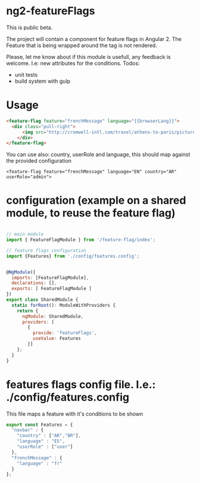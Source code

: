 # ng2-featureFlags

This is public beta.

The project will contain a component for feature flags in Angular 2.
The Feature that is being wrapped around the <feature-flag> tag is not rendered.

Please, let me know about if this module is usefull, any feedback is welcome. I.e: new attributes for the conditions.
Todos:
- unit tests
- build system with gulp


# Usage
```html
<feature-flag feature="frenchMessage" language="{{browserLang}}">
  <div class="pull-right">
      <img src="http://cromwell-intl.com/travel/athens-to-paris/pictures/france_small.png"/>
    </div>
</feature-flag>


```
You can use also: country, userRole and language, this should map against the provided configuration
```
<feature-flag feature="frenchMessage" language="EN" country="AR" userRole="admin">
```


# configuration (example on a shared module, to reuse the feature flag)
```javascript

// main module
import { FeatureFlagModule } from '/feature-flag/index';

// feature flags configuration
import {Features} from './config/features.config';


@NgModule({
  imports: [FeatureFlagModule],
  declarations: [],
  exports: [ FeatureFlagModule ]
})
export class SharedModule {
  static forRoot(): ModuleWithProviders {
    return {
      ngModule: SharedModule,
      providers: [
  	    {
          provide: 'featureFlags',
          useValue: Features
        }]
    };
  }
}
```


# features flags config file. I.e.: ./config/features.config
This file maps a feature with it's conditions to be shown
```javascript
export const Features = {
  "navbar" : {
    "country" : ["AR","BR"],
    "language" : "ES",
    "userRole" : ["user"]
  },
  "frenchMessage" : {
    "language" : "fr"
  }
};
```

